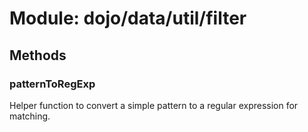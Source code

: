 # Module: dojo/data/util/filter

## Methods

### patternToRegExp
Helper function to convert a simple pattern to a regular expression for matching.

